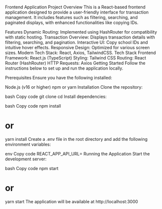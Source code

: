 Frontend Application
Project Overview
This is a React-based frontend application designed to provide a user-friendly interface for transaction management. It includes features such as filtering, searching, and paginated displays, with enhanced functionalities like copying IDs.

Features
Dynamic Routing: Implemented using HashRouter for compatibility with static hosting.
Transaction Overview: Displays transaction details with filtering, searching, and pagination.
Interactive UI: Copy school IDs and intuitive hover effects.
Responsive Design: Optimized for various screen sizes.
Modern Tech Stack: React, Axios, TailwindCSS.
Tech Stack
Frontend Framework: React.js (TypeScript)
Styling: Tailwind CSS
Routing: React Router (HashRouter)
HTTP Requests: Axios
Getting Started
Follow the instructions below to set up and run the application locally.

Prerequisites
Ensure you have the following installed:

Node.js (v16 or higher)
npm or yarn
Installation
Clone the repository:

bash
Copy code
git clone <repository-url>
cd <repository-folder>
Install dependencies:

bash
Copy code
npm install
# or
yarn install
Create a .env file in the root directory and add the following environment variables:

env
Copy code
REACT_APP_API_URL=<your-api-url>
Running the Application
Start the development server:

bash
Copy code
npm start
# or
yarn start
The application will be available at http://localhost:3000
